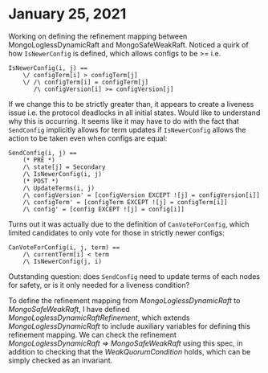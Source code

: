 # January 25, 2021

Working on defining the refinement mapping between MongoLoglessDynamicRaft and MongoSafeWeakRaft. Noticed a quirk of how `IsNewerConfig` is defined, which allows configs to be >= i.e.
```tla
IsNewerConfig(i, j) ==
    \/ configTerm[i] > configTerm[j]
    \/ /\ configTerm[i] = configTerm[j]
       /\ configVersion[i] >= configVersion[j]
```
If we change this to be strictly greater than, it appears to create a liveness issue i.e. the protocol deadlocks in all initial states. Would like to understand why this is occurring. It seems like it may have to do with the fact that `SendConfig` implicitly allows for term updates if `IsNewerConfig` allows the action to be taken even when configs are equal:
```tla
SendConfig(i, j) ==
    (* PRE *)
    /\ state[j] = Secondary
    /\ IsNewerConfig(i, j)
    (* POST *)
    /\ UpdateTerms(i, j)
    /\ configVersion' = [configVersion EXCEPT ![j] = configVersion[i]]
    /\ configTerm' = [configTerm EXCEPT ![j] = configTerm[i]]
    /\ config' = [config EXCEPT ![j] = config[i]]
```
Turns out it was actually due to the definition of `CanVoteForConfig`, which limited candidates to only vote for those in strictly newer configs:
```tla
CanVoteForConfig(i, j, term) ==
    /\ currentTerm[i] < term
    /\ IsNewerConfig(j, i)
```

Outstanding question: does `SendConfig` need to update terms of each nodes for safety, or is it only needed for a liveness condition?

To define the refinement mapping from *MongoLoglessDynamicRaft* to *MongoSafeWeakRaft*, I have defined *MongoLoglessDynamicRaftRefinement*, which extends *MongoLoglessDynamicRaft* to include auxiliary variables for defining this refinement mapping. We can check the refinement *MongoLoglessDynamicRaft => MongoSafeWeakRaft* using this spec, in addition to checking that the *WeakQuorumCondition* holds, which can be simply checked as an invariant.